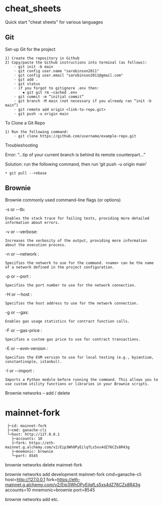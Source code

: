 # cheat_sheets
Quick start "cheat sheets" for various languages

## Git

Set-up Git for the project

    1) Create the repository in Github
    2) Copy/paste the Github instructions into terminal (as follows):
        ◦ git init -b main
        ◦ git config user.name "sarobinson2011"
        ◦ git config user.email "sarobinson2011@gmail.com"
        ◦ git add .
        ◦ git status
        ◦ if you forgot to gitignore .env then:
            ▪ git git rm –cached .env
        ◦ git commit -m “initial commit”
        ◦ git branch -M main (not necessary if you already ran “init -b main”)
        ◦ git remote add origin <link-to-repo.git>
        ◦ git push -u origin main

To Clone a Git Repo

    1) Run the following command:
        ◦ git clone https://github.com/username/example-repo.git

Troubleshooting

Error: “...tip of your current branch is behind its remote counterpart…”

Solution: run the following command, then run ‘git push -u origin main’ 

    • git pull --rebase

## Brownie

Brownie commonly used command-line flags (or options) 

-s or --tb: 

	Enables the stack trace for failing tests, providing more detailed information about errors.
    
-v or --verbose: 

	Increases the verbosity of the output, providing more information about the execution process.
    
-n or --network <name>: 

	Specifies the network to use for the command. <name> can be the name of a network defined in the project configuration.



-p or --port <port>: 

	Specifies the port number to use for the network connection.

-H or --host <host>: 

	Specifies the host address to use for the network connection.

-g or --gas: 

	Enables gas usage statistics for contract function calls.

-F or --gas-price <price>: 

	Specifies a custom gas price to use for contract transactions.

-E or --evm-version <version>: 

	Specifies the EVM version to use for local testing (e.g., byzantium, constantinople, istanbul).
    
-I or --import <module>: 

	Imports a Python module before running the command. This allows you to use custom utility functions or libraries in your Brownie scripts.




Brownie networks – add / delete


# mainnet-fork
     ├─id: mainnet-fork
     ├─cmd: ganache-cli
     └─host: http://127.0.0.1
       ├─accounts: 10
       ├─fork: https://eth-mainnet.g.alchemy.com/v2/Eip3WhOPyEilqfLs5xs4dZ76CZs8R43g
       ├─mnemonic: brownie
       └─port: 8545

brownie networks delete mainnet-fork

brownie networks add development mainnet-fork cmd=ganache-cli host=http://127.0.0.1 fork=https://eth-mainnet.g.alchemy.com/v2/Eip3WhOPyEilqfLs5xs4dZ76CZs8R43g accounts=10 mnemonic=brownie port=8545

brownie networks add <development OR mainnet> <id> <cmd> <host> etc.
